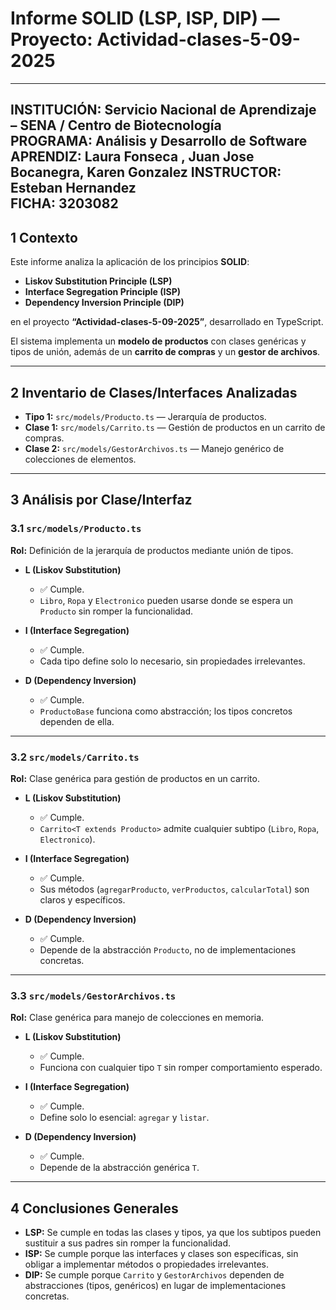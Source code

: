 # Informe SOLID (LSP, ISP, DIP) — Proyecto: Actividad-clases-5-09-2025
---
**INSTITUCIÓN:** Servicio Nacional de Aprendizaje – SENA / Centro de Biotecnología  
**PROGRAMA:** Análisis y Desarrollo de Software  
**APRENDIZ:** Laura Fonseca , Juan Jose Bocanegra, Karen Gonzalez
**INSTRUCTOR:** Esteban Hernandez  
**FICHA:** 3203082  
---

## 1️ Contexto  

Este informe analiza la aplicación de los principios **SOLID**:  
- **Liskov Substitution Principle (LSP)**  
- **Interface Segregation Principle (ISP)**  
- **Dependency Inversion Principle (DIP)**  

en el proyecto **“Actividad-clases-5-09-2025”**, desarrollado en TypeScript.  

El sistema implementa un **modelo de productos** con clases genéricas y tipos de unión, además de un **carrito de compras** y un **gestor de archivos**.  

---

## 2️ Inventario de Clases/Interfaces Analizadas  

- **Tipo 1:** `src/models/Producto.ts` — Jerarquía de productos.  
- **Clase 1:** `src/models/Carrito.ts` — Gestión de productos en un carrito de compras.  
- **Clase 2:** `src/models/GestorArchivos.ts` — Manejo genérico de colecciones de elementos.  

---

## 3️ Análisis por Clase/Interfaz  

### 3.1 `src/models/Producto.ts`  
**Rol:** Definición de la jerarquía de productos mediante unión de tipos.  

- **L (Liskov Substitution)**  
  - ✅ Cumple.  
  - `Libro`, `Ropa` y `Electronico` pueden usarse donde se espera un `Producto` sin romper la funcionalidad.  

- **I (Interface Segregation)**  
  - ✅ Cumple.  
  - Cada tipo define solo lo necesario, sin propiedades irrelevantes.  

- **D (Dependency Inversion)**  
  - ✅ Cumple.  
  - `ProductoBase` funciona como abstracción; los tipos concretos dependen de ella.  

---

###  3.2 `src/models/Carrito.ts`  
**Rol:** Clase genérica para gestión de productos en un carrito.  

- **L (Liskov Substitution)**  
  - ✅ Cumple.  
  - `Carrito<T extends Producto>` admite cualquier subtipo (`Libro`, `Ropa`, `Electronico`).  

- **I (Interface Segregation)**  
  - ✅ Cumple.  
  - Sus métodos (`agregarProducto`, `verProductos`, `calcularTotal`) son claros y específicos.  

- **D (Dependency Inversion)**  
  - ✅ Cumple.  
  - Depende de la abstracción `Producto`, no de implementaciones concretas.  

---

###  3.3 `src/models/GestorArchivos.ts`  
**Rol:** Clase genérica para manejo de colecciones en memoria.  

- **L (Liskov Substitution)**  
  - ✅ Cumple.  
  - Funciona con cualquier tipo `T` sin romper comportamiento esperado.  

- **I (Interface Segregation)**  
  - ✅ Cumple.  
  - Define solo lo esencial: `agregar` y `listar`.  

- **D (Dependency Inversion)**  
  - ✅ Cumple.  
  - Depende de la abstracción genérica `T`.  

---

## 4️ Conclusiones Generales  

- **LSP:** Se cumple en todas las clases y tipos, ya que los subtipos pueden sustituir a sus padres sin romper la funcionalidad.  
- **ISP:** Se cumple porque las interfaces y clases son específicas, sin obligar a implementar métodos o propiedades irrelevantes.  
- **DIP:** Se cumple porque `Carrito` y `GestorArchivos` dependen de abstracciones (tipos, genéricos) en lugar de implementaciones concretas.  





